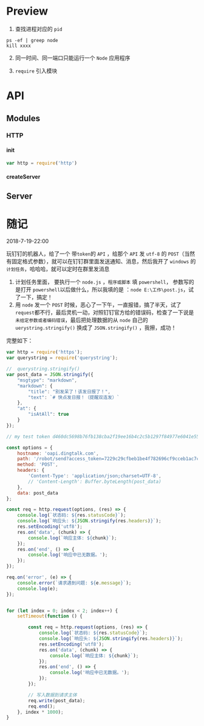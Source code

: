 # Preview

1. 查找进程对应的 `pid`
```
ps -ef | greep node
kill xxxx
```

2. 同一时间、同一端口只能运行一个 `Node` 应用程序

3. `require` 引入模块




# API
## Modules
### HTTP
#### init
```js
var http = require('http')
```
#### createServer

## Server



# 随记
2018-7-19-22:00

玩钉钉的机器人，给了一个 带`token`的 `API` ，给那个 `API` 发 `utf-8` 的 `POST`（当然有固定格式参数），就可以在钉钉群里面发送通知、消息，然后我开了 `windows` 的 `计划任务`，哈哈哈，就可以定时在群里发消息

1. 计划任务里面， 要执行一个 `node.js` ，`程序或脚本` 填 `powershell`， 参数写的是打开 `powershell`以后做什么，所以我填的是 ：`node E:\工作\post.js`，试了一下，搞定！
2. 用 `node` 发一个 `POST` 时候，恶心了一下午，一直报错，搞了半天，试了 `request`都不行，最后灵机一动，对照钉钉官方给的错误码，检查了一下说是 `未给定参数或者编码错误`，最后把处理数据的从 `node` 自己的 `uerystring.stringify()` 换成了 `JSON.stringify()` ，我擦，成功！

完整如下：
```javascript
var http = require('https');
var querystring = require('querystring');

//  querystring.stringify()
var post_data = JSON.stringify({
    "msgtype": "markdown",
    "markdown": {
        "title": "别发呆了！该发日报了！",
        "text": `# 快点发日报！（提醒双连发）`
    },
    "at": {
        "isAtAll": true
    }
});

// my test token d460dc5698b76fb138cba2f19ee16b4c2c5b1297f84977e6041e55bea8c84abf

const options = {
    hostname: 'oapi.dingtalk.com',
    path: '/robot/send?access_token=7229c29cfbeb1be4f782696cf9cceb1ac7c9f8e067cbc52cd1b95c4fda1762d',
    method: 'POST',
    headers: {
        'Content-Type': 'application/json;charset=UTF-8',
        // 'Content-Length': Buffer.byteLength(post_data)
    },
    data: post_data
};

const req = http.request(options, (res) => {
    console.log(`状态码: ${res.statusCode}`);
    console.log(`响应头: ${JSON.stringify(res.headers)}`);
    res.setEncoding('utf8');
    res.on('data', (chunk) => {
        console.log(`响应主体: ${chunk}`);
    });
    res.on('end', () => {
        console.log('响应中已无数据。');
    });
});

req.on('error', (e) => {
    console.error(`请求遇到问题: ${e.message}`);
    console.log(e);
});


for (let index = 0; index < 2; index++) {
    setTimeout(function () {

        const req = http.request(options, (res) => {
            console.log(`状态码: ${res.statusCode}`);
            console.log(`响应头: ${JSON.stringify(res.headers)}`);
            res.setEncoding('utf8');
            res.on('data', (chunk) => {
                console.log(`响应主体: ${chunk}`);
            });
            res.on('end', () => {
                console.log('响应中已无数据。');
            });
        });

        // 写入数据到请求主体
        req.write(post_data);
        req.end();
    }, index * 1000);
}
```
